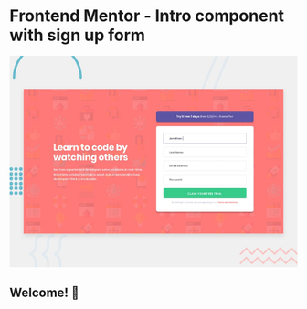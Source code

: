 # Frontend Mentor - Intro component with sign up form

![Design preview for the Intro component with sign up form coding challenge](./design/desktop-preview.jpg)

## Welcome! 👋
